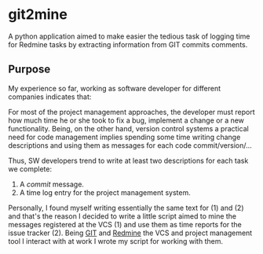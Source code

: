 # git2mine
A python application aimed to make easier the tedious task of logging time for Redmine tasks by extracting information from GIT commits comments.

## Purpose

My experience so far, working as software developer for different companies indicates that:

For most of the project management approaches, the developer must report how much time he or she took to fix a bug, implement a change or a new functionality.
Being, on the other hand, version control systems a practical need for code management implies spending some time writing change descriptions and using them as messages for each code commit/version/...

Thus, SW developers trend to write at least two descriptions for each task we complete:

  1. A *commit* message.
  2. A time log entry for the project management system.
  
Personally, I found myself writing essentially the same text for (1) and (2) and that's the reason I decided to write a little script aimed to mine the messages registered at the VCS (1) and use them as time reports for the issue tracker (2).
Being [GIT] and [Redmine] the VCS and project management tool I interact with at work I wrote my script for working with them.



[GIT]:http://git-scm.com/
[Redmine]:http://www.redmine.org/


